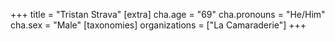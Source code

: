 +++
title = "Tristan Strava"
[extra]
cha.age = "69"
cha.pronouns = "He/Him"
cha.sex = "Male"
[taxonomies]
organizations = ["La Camaraderie"]
+++


